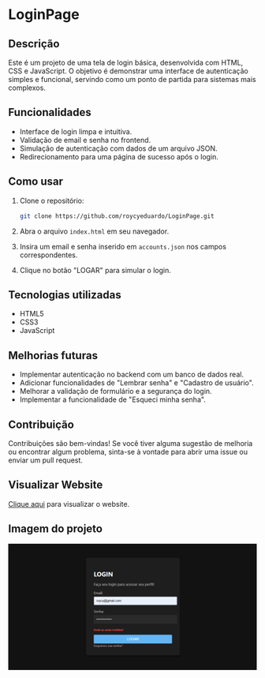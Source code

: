# LoginPage

## Descrição

Este é um projeto de uma tela de login básica, desenvolvida com HTML, CSS e JavaScript. O objetivo é demonstrar uma interface de autenticação simples e funcional, servindo como um ponto de partida para sistemas mais complexos.

## Funcionalidades

* Interface de login limpa e intuitiva.
* Validação de email e senha no frontend.
* Simulação de autenticação com dados de um arquivo JSON.
* Redirecionamento para uma página de sucesso após o login.

## Como usar

1.  Clone o repositório:

    ```bash
    git clone https://github.com/roycyeduardo/LoginPage.git
    ```

2.  Abra o arquivo `index.html` em seu navegador.

3.  Insira um email e senha inserido em `accounts.json` nos campos correspondentes.

4.  Clique no botão "LOGAR" para simular o login.

## Tecnologias utilizadas

* HTML5
* CSS3
* JavaScript

## Melhorias futuras

* Implementar autenticação no backend com um banco de dados real.
* Adicionar funcionalidades de "Lembrar senha" e "Cadastro de usuário".
* Melhorar a validação de formulário e a segurança do login.
* Implementar a funcionalidade de "Esqueci minha senha".

## Contribuição

Contribuições são bem-vindas! Se você tiver alguma sugestão de melhoria ou encontrar algum problema, sinta-se à vontade para abrir uma issue ou enviar um pull request.

## Visualizar Website

[Clique aqui](https://roycyeduardo.github.io/LoginPage) para visualizar o website.

## Imagem do projeto

![Tela de Login](src/img/Exemplo1.png)
